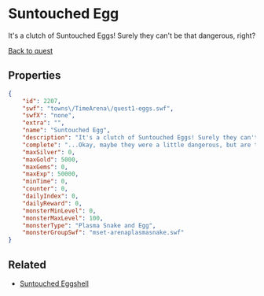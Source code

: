 # Suntouched Egg

It's a clutch of Suntouched Eggs! Surely they can't be that dangerous, right?

[Back to quest](../quests.md)

## Properties

```json
{
    "id": 2207,
    "swf": "towns\/TimeArena\/quest1-eggs.swf",
    "swfX": "none",
    "extra": "",
    "name": "Suntouched Egg",
    "description": "It's a clutch of Suntouched Eggs! Surely they can't be that dangerous, right?",
    "complete": "...Okay, maybe they were a little dangerous, but are they tasty?",
    "maxSilver": 0,
    "maxGold": 5000,
    "maxGems": 0,
    "maxExp": 50000,
    "minTime": 0,
    "counter": 0,
    "dailyIndex": 0,
    "dailyReward": 0,
    "monsterMinLevel": 0,
    "monsterMaxLevel": 100,
    "monsterType": "Plasma Snake and Egg",
    "monsterGroupSwf": "mset-arenaplasmasnake.swf"
}
```

## Related

- [Suntouched Eggshell](../items/22271-suntouched-eggshell.md)

